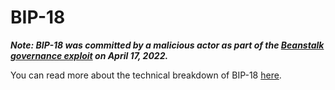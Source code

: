 # BIP-18

_**Note: BIP-18 was committed by a malicious actor as part of the [Beanstalk governance exploit](https://bean.money/blog/beanstalk-governance-exploit) on April 17, 2022.**_

You can read more about the technical breakdown of BIP-18 [here](https://medium.com/@nvy_0x/the-beanstalk-bean-exploit-b038f4d324ea).
